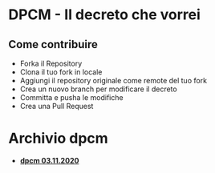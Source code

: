 # DPCM - Il decreto che vorrei

## Come contribuire
- Forka il Repository
- Clona il tuo fork in locale
- Aggiungi il repository originale come remote del tuo fork
- Crea un nuovo branch per modificare il decreto
- Committa e pusha le modifiche
- Crea una Pull Request

# Archivio dpcm

- [**dpcm 03.11.2020**](src/03.11.2020/README.md)
